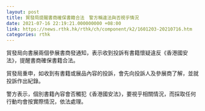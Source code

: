 ```yaml
---
layout: post
title: 貿發局提醒書商確保書籍合法　警方稱違法與否視乎情況
date: 2021-07-16 22:19:21.000000000 +08:00
link: https://news.rthk.hk/rthk/ch/component/k2/1601203-20210716.htm
categories: rthk
---
```


貿發局向書展兩個參展書商發通知，表示收到投訴有書籍懷疑違反《香港國安法》，提醒書商確保書籍合法。

貿發局重申，如收到有書籍或展品內容的投訴，會先向投訴人及參展商了解，並就投訴作出紀錄。

警方表示，個別書籍內容會否觸犯《香港國安法》，要視乎相關情況，而採取任何行動均會按實際情況，依法處理。
